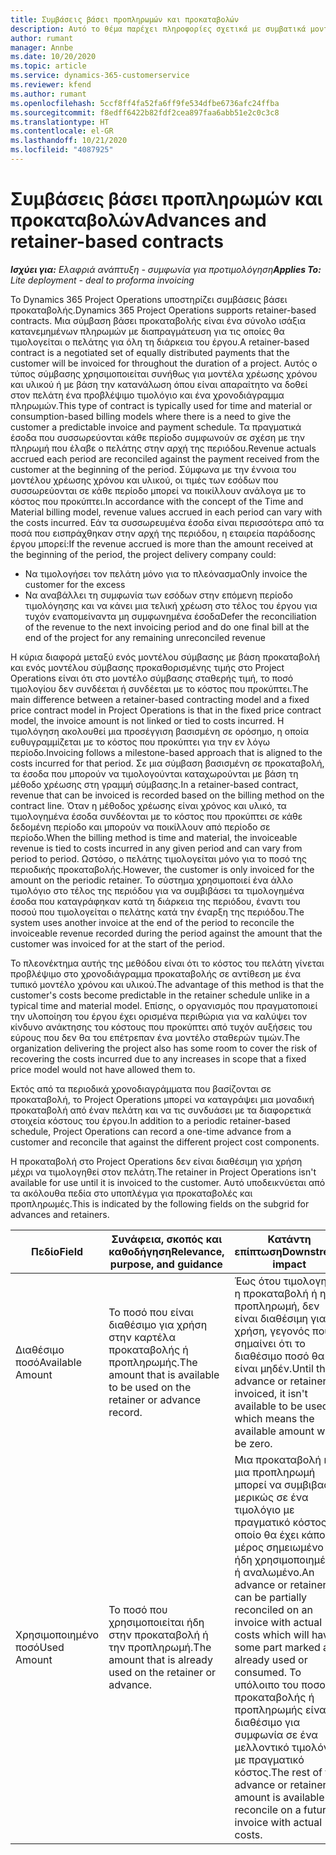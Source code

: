 ```yaml
---
title: Συμβάσεις βάσει προπληρωμών και προκαταβολών
description: Αυτό το θέμα παρέχει πληροφορίες σχετικά με συμβατικά μοντέλα και προπληρωμές βάσει προκαταβολής στο Project Operations.
author: rumant
manager: Annbe
ms.date: 10/20/2020
ms.topic: article
ms.service: dynamics-365-customerservice
ms.reviewer: kfend
ms.author: rumant
ms.openlocfilehash: 5ccf8ff4fa52fa6ff9fe534dfbe6736afc24ffba
ms.sourcegitcommit: f8edff6422b82fdf2cea897faa6abb51e2c0c3c8
ms.translationtype: HT
ms.contentlocale: el-GR
ms.lasthandoff: 10/21/2020
ms.locfileid: "4087925"
---
```

# <a name="advances-and-retainer-based-contracts"></a><span data-ttu-id="206e7-103">Συμβάσεις βάσει προπληρωμών και προκαταβολών</span><span class="sxs-lookup"><span data-stu-id="206e7-103">Advances and retainer-based contracts</span></span> 


<span data-ttu-id="206e7-104">_**Ισχύει για:** Ελαφριά ανάπτυξη - συμφωνία για προτιμολόγηση_</span><span class="sxs-lookup"><span data-stu-id="206e7-104">_**Applies To:** Lite deployment - deal to proforma invoicing_</span></span>

<span data-ttu-id="206e7-105">Το Dynamics 365 Project Operations υποστηρίζει συμβάσεις βάσει προκαταβολής.</span><span class="sxs-lookup"><span data-stu-id="206e7-105">Dynamics 365 Project Operations supports retainer-based contracts.</span></span> <span data-ttu-id="206e7-106">Μια σύμβαση βάσει προκαταβολής είναι ένα σύνολο ισάξια κατανεμημένων πληρωμών με διαπραγμάτευση για τις οποίες θα τιμολογείται ο πελάτης για όλη τη διάρκεια του έργου.</span><span class="sxs-lookup"><span data-stu-id="206e7-106">A retainer-based contract is a negotiated set of equally distributed payments that the customer will be invoiced for throughout the duration of a project.</span></span> <span data-ttu-id="206e7-107">Αυτός ο τύπος σύμβασης χρησιμοποιείται συνήθως για μοντέλα χρέωσης χρόνου και υλικού ή με βάση την κατανάλωση όπου είναι απαραίτητο να δοθεί στον πελάτη ένα προβλέψιμο τιμολόγιο και ένα χρονοδιάγραμμα πληρωμών.</span><span class="sxs-lookup"><span data-stu-id="206e7-107">This type of contract is typically used for time and material or consumption-based billing models where there is a need to give the customer a predictable invoice and payment schedule.</span></span> <span data-ttu-id="206e7-108">Τα πραγματικά έσοδα που συσσωρεύονται κάθε περίοδο συμφωνούν σε σχέση με την πληρωμή που έλαβε ο πελάτης στην αρχή της περιόδου.</span><span class="sxs-lookup"><span data-stu-id="206e7-108">Revenue actuals accrued each period are reconciled against the payment received from the customer at the beginning of the period.</span></span> <span data-ttu-id="206e7-109">Σύμφωνα με την έννοια του μοντέλου χρέωσης χρόνου και υλικού, οι τιμές των εσόδων που συσσωρεύονται σε κάθε περίοδο μπορεί να ποικίλλουν ανάλογα με το κόστος που προκύπτει.</span><span class="sxs-lookup"><span data-stu-id="206e7-109">In accordance with the concept of the Time and Material billing model, revenue values accrued in each period can vary with the costs incurred.</span></span> <span data-ttu-id="206e7-110">Εάν τα συσσωρευμένα έσοδα είναι περισσότερα από τα ποσά που εισπράχθηκαν στην αρχή της περιόδου, η εταιρεία παράδοσης έργου μπορεί:</span><span class="sxs-lookup"><span data-stu-id="206e7-110">If the revenue accrued is more than the amount received at the beginning of the period, the project delivery company could:</span></span>

- <span data-ttu-id="206e7-111">Να τιμολογήσει τον πελάτη μόνο για το πλεόνασμα</span><span class="sxs-lookup"><span data-stu-id="206e7-111">Only invoice the customer for the excess</span></span> 
- <span data-ttu-id="206e7-112">Να αναβάλλει τη συμφωνία των εσόδων στην επόμενη περίοδο τιμολόγησης και να κάνει μια τελική χρέωση στο τέλος του έργου για τυχόν εναπομείναντα μη συμφωνημένα έσοδα</span><span class="sxs-lookup"><span data-stu-id="206e7-112">Defer the reconciliation of the revenue to the next invoicing period and do one final bill at the end of the project for any remaining unreconciled revenue</span></span>

<span data-ttu-id="206e7-113">Η κύρια διαφορά μεταξύ ενός μοντέλου σύμβασης με βάση προκαταβολή και ενός μοντέλου σύμβασης προκαθορισμένης τιμής στο Project Operations είναι ότι στο μοντέλο σύμβασης σταθερής τιμή, το ποσό τιμολογίου δεν συνδέεται ή συνδέεται με το κόστος που προκύπτει.</span><span class="sxs-lookup"><span data-stu-id="206e7-113">The main difference between a retainer-based contracting model and a fixed price contract model in Project Operations is that in the fixed price contract model, the invoice amount is not linked or tied to costs incurred.</span></span> <span data-ttu-id="206e7-114">Η τιμολόγηση ακολουθεί μια προσέγγιση βασισμένη σε ορόσημο, η οποία ευθυγραμμίζεται με το κόστος που προκύπτει για την εν λόγω περίοδο.</span><span class="sxs-lookup"><span data-stu-id="206e7-114">Invoicing follows a milestone-based approach that is aligned to the costs incurred for that period.</span></span> <span data-ttu-id="206e7-115">Σε μια σύμβαση βασισμένη σε προκαταβολή, τα έσοδα που μπορούν να τιμολογούνται καταχωρούνται με βάση τη μέθοδο χρέωσης στη γραμμή σύμβασης.</span><span class="sxs-lookup"><span data-stu-id="206e7-115">In a retainer-based contract, revenue that can be invoiced is recorded based on the billing method on the contract line.</span></span> <span data-ttu-id="206e7-116">Όταν η μέθοδος χρέωσης είναι χρόνος και υλικό, τα τιμολογημένα έσοδα συνδέονται με το κόστος που προκύπτει σε κάθε δεδομένη περίοδο και μπορούν να ποικίλλουν από περίοδο σε περίοδο.</span><span class="sxs-lookup"><span data-stu-id="206e7-116">When the billing method is time and material, the invoiceable revenue is tied to costs incurred in any given period and can vary from period to period.</span></span> <span data-ttu-id="206e7-117">Ωστόσο, ο πελάτης τιμολογείται μόνο για το ποσό της περιοδικής προκαταβολής.</span><span class="sxs-lookup"><span data-stu-id="206e7-117">However, the customer is only invoiced for the amount on the periodic retainer.</span></span> <span data-ttu-id="206e7-118">Το σύστημα χρησιμοποιεί ένα άλλο τιμολόγιο στο τέλος της περιόδου για να συμβιβάσει τα τιμολογημένα έσοδα που καταγράφηκαν κατά τη διάρκεια της περιόδου, έναντι του ποσού που τιμολογείται ο πελάτης κατά την έναρξη της περιόδου.</span><span class="sxs-lookup"><span data-stu-id="206e7-118">The system uses another invoice at the end of the period to reconcile the invoiceable revenue recorded during the period against the amount that the customer was invoiced for at the start of the period.</span></span>

<span data-ttu-id="206e7-119">Το πλεονέκτημα αυτής της μεθόδου είναι ότι το κόστος του πελάτη γίνεται προβλέψιμο στο χρονοδιάγραμμα προκαταβολής σε αντίθεση με ένα τυπικό μοντέλο χρόνου και υλικού.</span><span class="sxs-lookup"><span data-stu-id="206e7-119">The advantage of this method is that the customer's costs become predictable in the retainer schedule unlike in a typical time and material model.</span></span> <span data-ttu-id="206e7-120">Επίσης, ο οργανισμός που πραγματοποιεί την υλοποίηση του έργου έχει ορισμένα περιθώρια για να καλύψει τον κίνδυνο ανάκτησης του κόστους που προκύπτει από τυχόν αυξήσεις του εύρους που δεν θα του επέτρεπαν ένα μοντέλο σταθερών τιμών.</span><span class="sxs-lookup"><span data-stu-id="206e7-120">The organization delivering the project also has some room to cover the risk of recovering the costs incurred due to any increases in scope that a fixed price model would not have allowed them to.</span></span>

<span data-ttu-id="206e7-121">Εκτός από τα περιοδικά χρονοδιαγράμματα που βασίζονται σε προκαταβολή, το Project Operations μπορεί να καταγράψει μια μοναδική προκαταβολή από έναν πελάτη και να τις συνδυάσει με τα διαφορετικά στοιχεία κόστους του έργου.</span><span class="sxs-lookup"><span data-stu-id="206e7-121">In addition to a periodic retainer-based schedule, Project Operations can record a one-time advance from a customer and reconcile that against the different project cost components.</span></span>

<span data-ttu-id="206e7-122">Η προκαταβολή στο Project Operations δεν είναι διαθέσιμη για χρήση μέχρι να τιμολογηθεί στον πελάτη.</span><span class="sxs-lookup"><span data-stu-id="206e7-122">The retainer in Project Operations isn't available for use until it is invoiced to the customer.</span></span> <span data-ttu-id="206e7-123">Αυτό υποδεικνύεται από τα ακόλουθα πεδία στο υποπλέγμα για προκαταβολές και προπληρωμές.</span><span class="sxs-lookup"><span data-stu-id="206e7-123">This is indicated by the following fields on the subgrid for advances and retainers.</span></span>

| <span data-ttu-id="206e7-124">Πεδίο</span><span class="sxs-lookup"><span data-stu-id="206e7-124">Field</span></span> | <span data-ttu-id="206e7-125">Συνάφεια, σκοπός και καθοδήγηση</span><span class="sxs-lookup"><span data-stu-id="206e7-125">Relevance, purpose, and guidance</span></span> | <span data-ttu-id="206e7-126">Κατάντη επίπτωση</span><span class="sxs-lookup"><span data-stu-id="206e7-126">Downstream impact</span></span> |
| --- | --- | --- |
| <span data-ttu-id="206e7-127">Διαθέσιμο ποσό</span><span class="sxs-lookup"><span data-stu-id="206e7-127">Available Amount</span></span> | <span data-ttu-id="206e7-128">Το ποσό που είναι διαθέσιμο για χρήση στην καρτέλα προκαταβολής ή προπληρωμής.</span><span class="sxs-lookup"><span data-stu-id="206e7-128">The amount that is available to be used on the retainer or advance record.</span></span> | <span data-ttu-id="206e7-129">Έως ότου τιμολογηθεί η προκαταβολή ή η προπληρωμή, δεν είναι διαθέσιμη για χρήση, γεγονός που σημαίνει ότι το διαθέσιμο ποσό θα είναι μηδέν.</span><span class="sxs-lookup"><span data-stu-id="206e7-129">Until the advance or retainer is invoiced, it isn't available to be used which means the available amount will be zero.</span></span> |
| <span data-ttu-id="206e7-130">Χρησιμοποιημένο ποσό</span><span class="sxs-lookup"><span data-stu-id="206e7-130">Used Amount</span></span> | <span data-ttu-id="206e7-131">Το ποσό που χρησιμοποιείται ήδη στην προκαταβολή ή την προπληρωμή.</span><span class="sxs-lookup"><span data-stu-id="206e7-131">The amount that is already used on the retainer or advance.</span></span> | <span data-ttu-id="206e7-132">Μια προκαταβολή ή μια προπληρωμή μπορεί να συμβιβαστεί μερικώς σε ένα τιμολόγιο με πραγματικό κόστος, το οποίο θα έχει κάποιο μέρος σημειωμένο ως ήδη χρησιμοποιημένο ή αναλωμένο.</span><span class="sxs-lookup"><span data-stu-id="206e7-132">An advance or retainer can be partially reconciled on an invoice with actual costs which will have some part marked as already used or consumed.</span></span> <span data-ttu-id="206e7-133">Το υπόλοιπο του ποσού προκαταβολής ή προπληρωμής είναι διαθέσιμο για συμφωνία σε ένα μελλοντικό τιμολόγιο με πραγματικό κόστος.</span><span class="sxs-lookup"><span data-stu-id="206e7-133">The rest of the advance or retainer amount is available to reconcile on a future invoice with actual costs.</span></span> |
